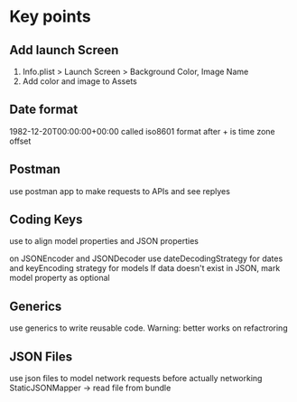 #  Key points
## Add launch Screen
1. Info.plist > Launch Screen > Background Color, Image Name
2. Add color and image to Assets

## Date format
1982-12-20T00:00:00+00:00
called iso8601 format
after + is time zone offset

## Postman
use postman app to make requests to APIs and see replyes

## Coding Keys
use to align model properties and JSON properties

on JSONEncoder and JSONDecoder use dateDecodingStrategy for dates and keyEncoding strategy for models
If data doesn't exist in JSON, mark model property as optional


## Generics
use generics to write reusable code. Warning: better works on refactroring

## JSON Files
use json files to model network requests before actually networking
StaticJSONMapper -> read file from bundle
